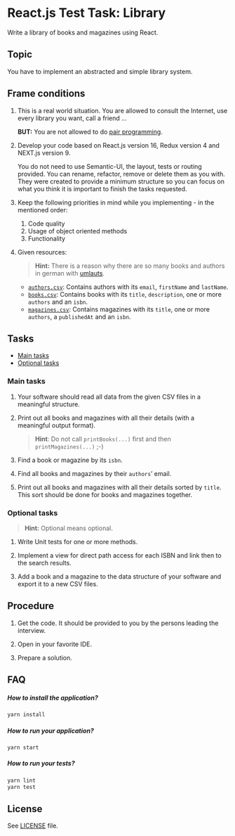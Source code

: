 # React.js Test Task: Library

Write a library of books and magazines using React.

## Topic

You have to implement an abstracted and simple library system.

## Frame conditions

1. This is a real world situation. You are allowed to consult the Internet, use every library you want, call a friend ...

   **BUT:** You are not allowed to do [pair programming](https://en.wikipedia.org/wiki/Pair_programming).

2. Develop your code based on React.js version 16, Redux version 4 and NEXT.js version 9.

   You do not need to use Semantic-UI, the layout, tests or routing provided.
   You can rename, refactor, remove or delete them as you with.
   They were created to provide a minimum structure so you can focus on what you think it is important to finish the tasks requested.

3. Keep the following priorities in mind while you implementing - in the mentioned order:
   1. Code quality
   2. Usage of object oriented methods
   3. Functionality

4. Given resources:

   > **Hint:** There is a reason why there are so many books and authors in german with [umlauts](https://en.wikipedia.org/wiki/Germanic_umlaut).

   * [`authors.csv`](data/authors.csv): Contains authors with its `email`, `firstName` and `lastName`.
   * [`books.csv`](data/books.csv): Contains books with its `title`, `description`, one or more `authors` and an `isbn`.
   * [`magazines.csv`](data/magazines.csv): Contains magazines with its `title`, one or more `authors`, a `publishedAt` and an `isbn`.

## Tasks

* [Main tasks](#main-tasks)
* [Optional tasks](#optional-tasks)

### Main tasks

1. Your software should read all data from the given CSV files in a meaningful structure.

2. Print out all books and magazines with all their details (with a meaningful output format).

   > **Hint**: Do not call `printBooks(...)` first and then `printMagazines(...)` ;-)

3. Find a book or magazine by its `isbn`.

4. Find all books and magazines by their `authors`’ email.

5. Print out all books and magazines with all their details sorted by `title`.
   This sort should be done for books and magazines together.

### Optional tasks

> **Hint:** Optional means optional.

1. Write Unit tests for one or more methods.

2. Implement a view for direct path access for each ISBN and link then to the search results.

3. Add a book and a magazine to the data structure of your software and export it to a new CSV files.

## Procedure

1. Get the code. It should be provided to you by the persons leading the interview.

2. Open in your favorite IDE.

3. Prepare a solution.

## FAQ

##### How to install the application?

```bash
yarn install
```

##### How to run your application?

```bash
yarn start
```

##### How to run your tests?

```bash
yarn lint
yarn test
```

## License

See [LICENSE](LICENSE) file.